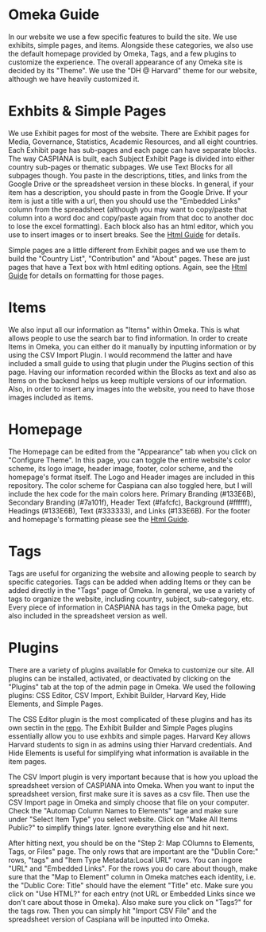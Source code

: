 # Omeka Guide
In our website we use a few specific features to build the  site. We use exhibits, simple pages, and items. Alongside these categories, we also use the default homepage provided by Omeka, Tags, and a few plugins to customize the experience. The overall appearance of any Omeka site is decided by its "Theme". We use the "DH @ Harvard" theme for our website, although we have heavily customized it. 

# Exhbits & Simple Pages
We use Exhibit pages for most of the website. There are Exhibit pages for Media, Governance, Statistics, Academic Resources, and all eight countries. Each Exhibit page has sub-pages and each page can have separate blocks. The way CASPIANA is built, each Subject Exhibit Page is divided into either country sub-pages or thematic subpages. We use Text Blocks for all subpages though. You paste in the descriptions, titles, and links from the Google Drive or the spreadsheet version in these blocks. In general, if your item has a description, you should paste in from the Google Drive. If your item is just a title with a url, then you should use the "Embedded Links" column from the spreadsheet (although you may want to copy/paste that column into a word doc and copy/paste again from that doc to another doc to lose the excel formatting). Each block also has an html editor, which you use to insert images or to insert breaks. See the [Html Guide](https://github.com/CianStryker/Caspiana_Guide/tree/main/Omeka%20Website%20Guide/CSS%20and%20Html%20Guide) for details. 

Simple pages are a little different from Exhibit pages and we use them to build the "Country List", "Contribution" and "About" pages. These are just pages that have a Text box with html editing options. Again, see the [Html Guide](https://github.com/CianStryker/Caspiana_Guide/tree/main/Omeka%20Website%20Guide/CSS%20and%20Html%20Guide) for details on formatting for those pages.  

# Items
We also input all our information as "Items" within Omeka. This is what allows people to use the search bar to find information. In order to create Items in Omeka, you can either do it manually by inputting information or by using the CSV Import Plugin. I would recommend the latter and have included a small guide to using that plugin under the Plugins section of this page. Having our information recorded within the Blocks as text and also as Items on the backend helps us keep multiple versions of our information. Also, in order to insert any images into the website, you need to have those images included as items. 

# Homepage
The Homepage can be edited from the "Appearance" tab when you click on "Configure Theme". In this page, you can toggle the entire website's color scheme, its logo image, header image, footer, color scheme, and the homepage's format itself. The Logo and Header images are included in this repository. The color scheme for Caspiana can also toggled here, but I will include the hex code for the main colors here. Primary Branding (#133E6B), Secondary Branding (#7a101f), Header Text (#fafcfc), Background (#ffffff), Headings (#133E6B), Text (#333333), and Links (#133E6B). For the footer and homepage's formatting please see the [Html Guide](https://github.com/CianStryker/Caspiana_Guide/tree/main/Omeka%20Website%20Guide/CSS%20and%20Html%20Guide). 

# Tags
Tags are useful for organizing the website and allowing people to search by specific categories. Tags can be added when adding Items or they can be added directly in the "Tags" page of Omeka. In general, we use a variety of tags to organize the website, including country, subject, sub-category, etc. Every piece of information in CASPIANA has tags in the Omeka page, but also included in the spreadsheet version as well. 

# Plugins
There are a variety of plugins available for Omeka to customize our site. All plugins can be installed, activated, or deactivated by clicking on the "Plugins" tab at the top of the admin page in Omeka. We used the following plugins: CSS Editor, CSV Import, Exhibit Builder, Harvard Key, Hide Elements, and Simple Pages. 

The CSS Editor plugin is the most complicated of these plugins and has its own sectin in the [repo](https://github.com/CianStryker/Caspiana_Guide/tree/main/Omeka%20Website%20Guide/CSS%20and%20Html%20Guide). The Exhibit Builder and Simple Pages plugins essentially allow you to use exhbits and simple pages. Harvard Key allows Harvard students to sign in as admins using thier Harvard credentials. And Hide Elements is useful for simplifying what information is available in the item pages. 

The CSV Import plugin is very important because that is how you upload the spreadsheet version of CASPIANA into Omeka. When you want to input the spreadsheet version, first make sure it is saves as a csv file. Then use the CSV Import page in Omeka and simply choose that file on your computer. Check the "Automap Column Names to Elements" tage and make sure under "Select Item Type" you select website. Click on "Make All Items Public?" to simplify things later. Ignore everything else and hit next. 

After hitting next, you should be on the "Step 2: Map COlumns to Elements, Tags, or Files" page. The only rows that are important are the "Dublin Core:" rows, "tags" and "Item Type Metadata:Local URL" rows. You can ingore "URL" and "Embedded Links". For the rows you do care about though, make sure that the "Map to Element" column in Omeka matches each identity, i.e. the "Dublic Core: Title" should have the element "Title" etc. Make sure you click on "Use HTML?" for each entry (not URL or Embedded Links since we don't care about those in Omeka). Also make sure you click on "Tags?" for the tags row. Then you can simply hit "Import CSV File" and the spreadsheet version of Caspiana will be inputted into Omeka. 
